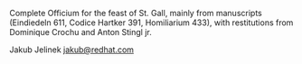 Complete Officium for the feast of St. Gall,
mainly from manuscripts (Eindiedeln 611, Codice Hartker 391, Homiliarium
433), with restitutions from Dominique Crochu and Anton Stingl jr.

Jakub Jelinek <jakub@redhat.com>
